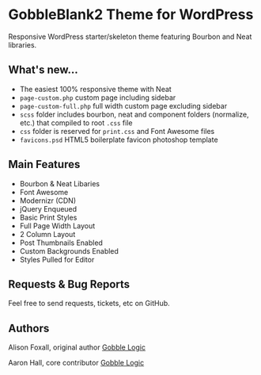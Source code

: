 # GobbleBlank2 Theme for WordPress

Responsive WordPress starter/skeleton theme featuring Bourbon and Neat libraries.

## What's new...

* The easiest 100% responsive theme with Neat
* `page-custom.php` custom page including sidebar
* `page-custom-full.php` full width custom page excluding sidebar
* `scss` folder includes bourbon, neat and component folders (normalize, etc.) that compiled to root `.css` file
* `css` folder is reserved for `print.css` and Font Awesome files
* `favicons.psd` HTML5 boilerplate favicon photoshop template

## Main Features

* Bourbon & Neat Libaries
* Font Awesome
* Modernizr (CDN)
* jQuery Enqueued
* Basic Print Styles
* Full Page Width Layout
* 2 Column Layout
* Post Thumbnails Enabled
* Custom Backgrounds Enabled
* Styles Pulled for Editor

## Requests & Bug Reports

Feel free to send requests, tickets, etc on GitHub.


## Authors

Alison Foxall, original author
[Gobble Logic](http://gobblelogic.com)

Aaron Hall, core contributor
[Gobble Logic](http://gobblelogic.com)